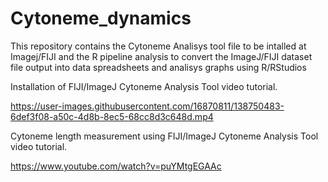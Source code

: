 # Cytoneme_dynamics
 This repository contains the Cytoneme Analisys tool file to be intalled at Imagej/FIJI and the R pipeline analysis to convert the ImageJ/FIJI dataset file output into data spreadsheets and analisys graphs using R/RStudios

Installation of FIJI/ImageJ Cytoneme Analysis Tool video tutorial.

https://user-images.githubusercontent.com/16870811/138750483-6def3f08-a50c-4d8b-8ec5-68cc8d3c648d.mp4

Cytoneme length measurement using FIJI/ImageJ Cytoneme Analysis Tool video tutorial.

https://www.youtube.com/watch?v=puYMtgEGAAc
